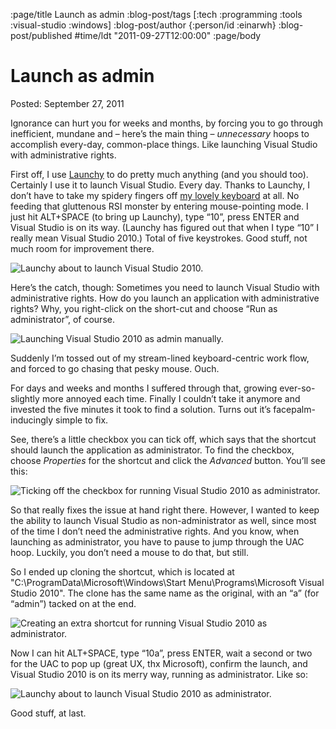 :page/title Launch as admin
:blog-post/tags [:tech :programming :tools :visual-studio :windows]
:blog-post/author {:person/id :einarwh}
:blog-post/published #time/ldt "2011-09-27T12:00:00"
:page/body

# Launch as admin

Posted: September 27, 2011

Ignorance can hurt you for weeks and months, by forcing you to go through inefficient, mundane and – here’s the main thing – _unnecessary_ hoops to accomplish every-day, common-place things. Like launching Visual Studio with administrative rights.

First off, I use [Launchy](http://www.launchy.net/) to do pretty much anything (and you should too). Certainly I use it to launch Visual Studio. Every day. Thanks to Launchy, I don’t have to take my spidery fingers off [my lovely keyboard](http://www.daskeyboard.com/) at all. No feeding that gluttenous RSI monster by entering mouse-pointing mode. I just hit ALT+SPACE (to bring up Launchy), type “10”, press ENTER and Visual Studio is on its way. (Launchy has figured out that when I type “10” I really mean Visual Studio 2010.) Total of five keystrokes. Good stuff, not much room for improvement there.

![Launchy about to launch Visual Studio 2010.](/images/launchy-10.png)

Here’s the catch, though: Sometimes you need to launch Visual Studio with administrative rights. How do you launch an application with administrative rights? Why, you right-click on the short-cut and choose “Run as administrator”, of course.

![Launching Visual Studio 2010 as admin manually.](/images/launch-as-admin-manual.png)

Suddenly I’m tossed out of my stream-lined keyboard-centric work flow, and forced to go chasing that pesky mouse. Ouch.

For days and weeks and months I suffered through that, growing ever-so-slightly more annoyed each time. Finally I couldn’t take it anymore and invested the five minutes it took to find a solution. Turns out it’s facepalm-inducingly simple to fix.

See, there’s a little checkbox you can tick off, which says that the shortcut should launch the application as administrator. To find the checkbox, choose _Properties_ for the shortcut and click the _Advanced_ button. You’ll see this:

![Ticking off the checkbox for running Visual Studio 2010 as administrator.](/images/visual-studio-run-as-admin.png)

So that really fixes the issue at hand right there. However, I wanted to keep the ability to launch Visual Studio as non-administrator as well, since most of the time I don’t need the administrative rights. And you know, when launching as administrator, you have to pause to jump through the UAC hoop. Luckily, you don’t need a mouse to do that, but still.

So I ended up cloning the shortcut, which is located at "C:\ProgramData\Microsoft\Windows\Start Menu\Programs\Microsoft Visual Studio 2010". The clone has the same name as the original, with an “a” (for “admin”) tacked on at the end.

![Creating an extra shortcut for running Visual Studio 2010 as administrator.](/images/visual-studio-extra-shortcut.png)

Now I can hit ALT+SPACE, type “10a”, press ENTER, wait a second or two for the UAC to pop up (great UX, thx Microsoft), confirm the launch, and Visual Studio 2010 is on its merry way, running as administrator. Like so:

![Launchy about to launch Visual Studio 2010 as administrator.](/images/launchy-10a.png)

Good stuff, at last.